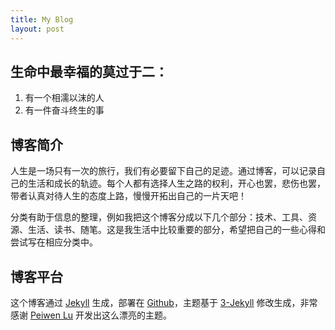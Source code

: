 ```yaml
---
title: My Blog
layout: post
---
```


## 生命中最幸福的莫过于二：
 1. 有一个相濡以沫的人
 2. 有一件奋斗终生的事

## 博客简介

人生是一场只有一次的旅行，我们有必要留下自己的足迹。通过博客，可以记录自己的生活和成长的轨迹。每个人都有选择人生之路的权利，开心也罢，悲伤也罢，带者认真对待人生的态度上路，慢慢开拓出自己的一片天吧！

分类有助于信息的整理，例如我把这个博客分成以下几个部分：技术、工具、资源、生活、读书、随笔。这是我生活中比较重要的部分，希望把自己的一些心得和尝试写在相应分类中。

## 博客平台

这个博客通过 [Jekyll](http://jekyllrb.com/) 生成，部署在 [Github](https://pages.github.com)，主题基于 [3-Jekyll](https://github.com/P233/3-Jekyll) 修改生成，非常感谢 [Peiwen Lu](https://github.com/P233) 开发出这么漂亮的主题。


